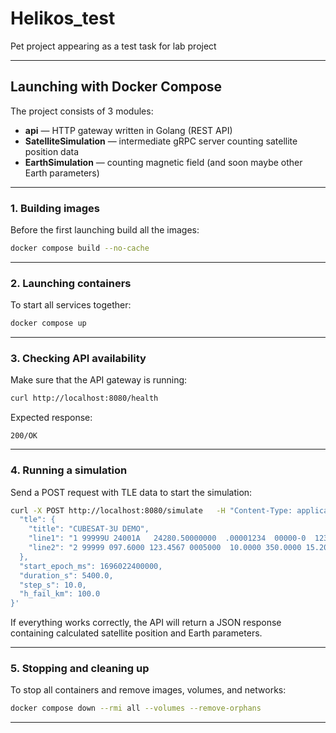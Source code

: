 # Helikos_test
Pet project appearing as a test task for lab project

---

## Launching with Docker Compose

The project consists of 3 modules:
- **api** — HTTP gateway written in Golang (REST API)  
- **SatelliteSimulation** — intermediate gRPC server counting satellite position data
- **EarthSimulation** — counting magnetic field (and soon maybe other Earth parameters)  

---

### 1. Building images
Before the first launching build all the images:
```bash
docker compose build --no-cache
```

---

### 2. Launching containers
To start all services together:
```bash
docker compose up
```

---

### 3. Checking API availability
Make sure that the API gateway is running:
```bash
curl http://localhost:8080/health
```
Expected response:
```
200/OK
```

---

### 4. Running a simulation
Send a POST request with TLE data to start the simulation:
```bash
curl -X POST http://localhost:8080/simulate   -H "Content-Type: application/json"   -d '{
  "tle": {
    "title": "CUBESAT-3U DEMO",
    "line1": "1 99999U 24001A   24280.50000000  .00001234  00000-0  12345-3 0  9991",
    "line2": "2 99999 097.6000 123.4567 0005000  10.0000 350.0000 15.20000000123456"
  },
  "start_epoch_ms": 1696022400000,
  "duration_s": 5400.0,
  "step_s": 10.0,
  "h_fail_km": 100.0
}'
```
If everything works correctly, the API will return a JSON response containing calculated satellite position and Earth parameters.

---

### 5. Stopping and cleaning up
To stop all containers and remove images, volumes, and networks:
```bash
docker compose down --rmi all --volumes --remove-orphans
```

---
